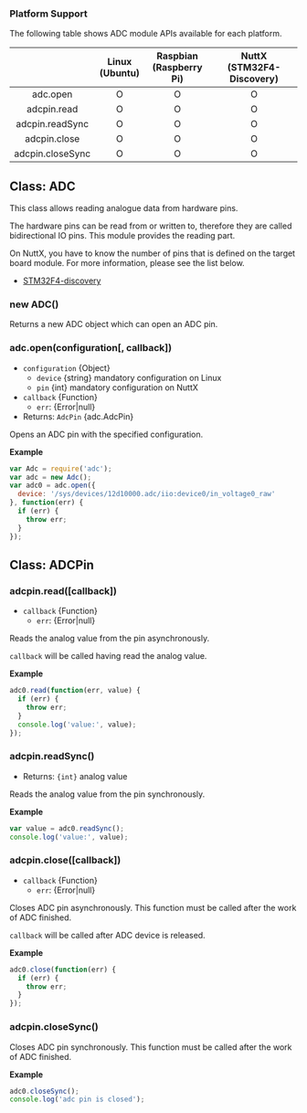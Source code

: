 ### Platform Support

The following table shows ADC module APIs available for each platform.

|  | Linux<br/>(Ubuntu) | Raspbian<br/>(Raspberry Pi) | NuttX<br/>(STM32F4-Discovery) |
| :---: | :---: | :---: | :---: |
| adc.open | O | O | O |
| adcpin.read | O | O | O |
| adcpin.readSync | O | O | O |
| adcpin.close | O | O | O |
| adcpin.closeSync | O | O | O |


## Class: ADC

This class allows reading analogue data from hardware pins.

The hardware pins can be read from or written to, therefore they are called bidirectional IO pins. This module provides the reading part.

On NuttX, you have to know the number of pins that is defined on the target board module. For more information, please see the list below.
  * [STM32F4-discovery](../targets/nuttx/stm32f4dis/IoT.js-API-Stm32f4dis.md#adc-pin)


### new ADC()

Returns a new ADC object which can open an ADC pin.


### adc.open(configuration[, callback])
* `configuration` {Object}
  * `device` {string} mandatory configuration on Linux
  * `pin` {int} mandatory configuration on NuttX
* `callback` {Function}
  * `err`: {Error|null}
* Returns: `AdcPin` {adc.AdcPin}

Opens an ADC pin with the specified configuration.

**Example**
```js
var Adc = require('adc');
var adc = new Adc();
var adc0 = adc.open({
  device: '/sys/devices/12d10000.adc/iio:device0/in_voltage0_raw'
}, function(err) {
  if (err) {
    throw err;
  }
});
```


## Class: ADCPin


### adcpin.read([callback])
* `callback` {Function}
  * `err`: {Error|null}

Reads the analog value from the pin asynchronously.

`callback` will be called having read the analog value.

**Example**
```js
adc0.read(function(err, value) {
  if (err) {
    throw err;
  }
  console.log('value:', value);
});
```


### adcpin.readSync()
* Returns: `{int}` analog value

Reads the analog value from the pin synchronously.

**Example**
```js
var value = adc0.readSync();
console.log('value:', value);
```


### adcpin.close([callback])
* `callback` {Function}
  * `err`: {Error|null}

Closes ADC pin asynchronously. This function must be called after the work of ADC finished.

`callback` will be called after ADC device is released.

**Example**
```js
adc0.close(function(err) {
  if (err) {
    throw err;
  }
});
```


### adcpin.closeSync()

Closes ADC pin synchronously. This function must be called after the work of ADC finished.

**Example**
```js
adc0.closeSync();
console.log('adc pin is closed');
```
